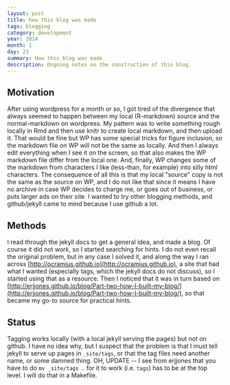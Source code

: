 ```yaml
---
layout: post
title: how this blog was made
tags: blogging
category: development
year: 2014
month: 1
day: 23
summary: How this blog was made
description: Ongoing notes on the construction of this blog.
---
```


## Motivation

After using wordpress for a month or so, I got tired of the divergence that always seemed to happen between my local (R-markdown) source and the normal-markdown on wordpress.  My pattern was to write something rough locally in Rmd and then use knitr to create local markdown, and then upload it.  That would be fine but WP has some special tricks for figure inclusion, so the markdown file on WP will not be the same as locally.  And then I always edit everything when I see it on the screen, so that also makes the WP markdown file differ from the local one.  And, finally, WP changes some of the markdown from characters I like (less-than, for example) into silly html characters.  The consequence of all this is that my local "source" copy is not the same as the source on WP, and I do not like that since it means I have no archive in case WP decides to charge me, or goes out of business, or puts larger ads on their site.  I wanted to try other blogging methods, and github/jekyll came to mind because I use github a lot.

## Methods

I read through the jekyll docs to get a general idea, and made a blog.  Of course it did not work, so I started searching for hints.  I do not even recall the original problem, but in any case I solved it, and along the way I ran across [http://ocramius.github.io](http://ocramius.github.io), a site that had what I wanted (especially tags, which the jekyll docs do not discuss), so I started using that as a resource.  Then I noticed that it was in turn based on [http://erjjones.github.io/blog/Part-two-how-I-built-my-blog/](http://erjjones.github.io/blog/Part-two-how-I-built-my-blog/), so that became my go-to source for practical hints.

## Status

Tagging works locally (with a local jekyll serving the pages) but not on github.  I have no idea why, but I suspect that the problem is that I must tell jekyll to serve up pages in ``_site/tags``, or that the tag files need another name, or some damned thing.  OH, UPDATE -- I see from erjjones that you have to do ``mv _site/tags .`` for it to work (i.e. ``tags``) has to be at the top level.  I will do that in a Makefile.

